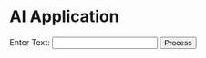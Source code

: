 <!DOCTYPE html>
<html>
<head>
  <title>AI Application</title>
  <style>
    /* Add CSS styles here for styling the user interface */
  </style>
</head>
<body>
  <h1>AI Application</h1>
  
  <label for="input">Enter Text:</label>
  <input type="text" id="input" />
  <button onclick="processInput()">Process</button>
  
  <div id="output"></div>

  <script>
    function processInput() {
      var userInput = document.getElementById("input").value;
      
      // You can perform AI operations here using JavaScript or make API calls to a server-side implementation.
      // For simplicity, let's assume we are just displaying the input as output.
      document.getElementById("output").innerHTML = "Output: " + userInput;
    }
  </script>
</body>
</html>


